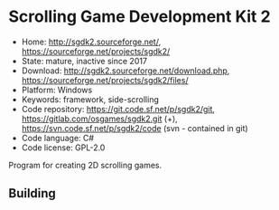 # Scrolling Game Development Kit 2

- Home: http://sgdk2.sourceforge.net/, https://sourceforge.net/projects/sgdk2/
- State: mature, inactive since 2017
- Download: http://sgdk2.sourceforge.net/download.php, https://sourceforge.net/projects/sgdk2/files/
- Platform: Windows
- Keywords: framework, side-scrolling
- Code repository: https://git.code.sf.net/p/sgdk2/git, https://gitlab.com/osgames/sgdk2.git (+), https://svn.code.sf.net/p/sgdk2/code (svn - contained in git)
- Code language: C#
- Code license: GPL-2.0

Program for creating 2D scrolling games.

## Building

